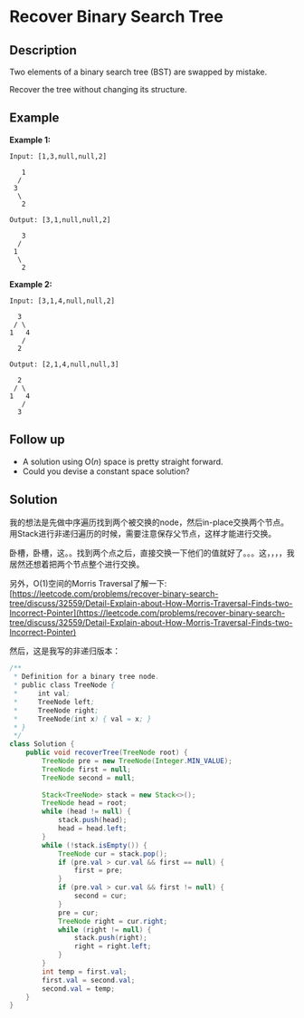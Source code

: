 # Recover Binary Search Tree

## Description

Two elements of a binary search tree \(BST\) are swapped by mistake.

Recover the tree without changing its structure.

## Example

**Example 1:**

```text
Input: [1,3,null,null,2]

   1
  /
 3
  \
   2

Output: [3,1,null,null,2]

   3
  /
 1
  \
   2
```

**Example 2:**

```text
Input: [3,1,4,null,null,2]

  3
 / \
1   4
   /
  2

Output: [2,1,4,null,null,3]

  2
 / \
1   4
   /
  3
```

## Follow up

* A solution using O\(_n_\) space is pretty straight forward.
* Could you devise a constant space solution?

## Solution

我的想法是先做中序遍历找到两个被交换的node，然后in-place交换两个节点。用Stack进行非递归遍历的时候，需要注意保存父节点，这样才能进行交换。

卧槽，卧槽，这。。找到两个点之后，直接交换一下他们的值就好了。。。这，，，，我居然还想着把两个节点整个进行交换。

另外，O\(1\)空间的Morris  Traversal了解一下:  [https://leetcode.com/problems/recover-binary-search-tree/discuss/32559/Detail-Explain-about-How-Morris-Traversal-Finds-two-Incorrect-Pointer](https://leetcode.com/problems/recover-binary-search-tree/discuss/32559/Detail-Explain-about-How-Morris-Traversal-Finds-two-Incorrect-Pointer)

然后，这是我写的非递归版本：

```java
/**
 * Definition for a binary tree node.
 * public class TreeNode {
 *     int val;
 *     TreeNode left;
 *     TreeNode right;
 *     TreeNode(int x) { val = x; }
 * }
 */
class Solution {
    public void recoverTree(TreeNode root) {
        TreeNode pre = new TreeNode(Integer.MIN_VALUE);
        TreeNode first = null;
        TreeNode second = null;
        
        Stack<TreeNode> stack = new Stack<>();
        TreeNode head = root;
        while (head != null) {
            stack.push(head);
            head = head.left;
        }
        while (!stack.isEmpty()) {
            TreeNode cur = stack.pop();
            if (pre.val > cur.val && first == null) {
                first = pre;
            } 
            if (pre.val > cur.val && first != null) {
                second = cur;
            }
            pre = cur;
            TreeNode right = cur.right;
            while (right != null) {
                stack.push(right);
                right = right.left;
            }
        }   
        int temp = first.val;
        first.val = second.val;
        second.val = temp;
    }
}
```



